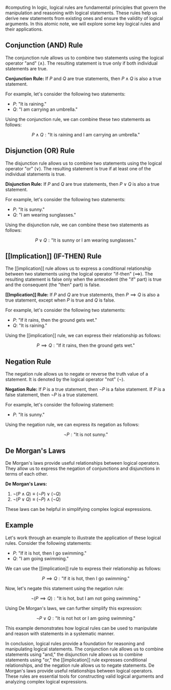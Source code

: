 #computing 
In logic, logical rules are fundamental principles that govern the manipulation and reasoning with logical statements. These rules help us derive new statements from existing ones and ensure the validity of logical arguments. In this atomic note, we will explore some key logical rules and their applications.

## Conjunction (AND) Rule

The conjunction rule allows us to combine two statements using the logical operator "and" ($\land$). The resulting statement is true only if both individual statements are true.

**Conjunction Rule:** If $P$ and $Q$ are true statements, then $P \land Q$ is also a true statement.

For example, let's consider the following two statements:

- $P$: "It is raining."
- $Q$: "I am carrying an umbrella."

Using the conjunction rule, we can combine these two statements as follows:

$$
P \land Q: \text{"It is raining and I am carrying an umbrella."}
$$

## Disjunction (OR) Rule

The disjunction rule allows us to combine two statements using the logical operator "or" ($\lor$). The resulting statement is true if at least one of the individual statements is true.

**Disjunction Rule:** If $P$ and $Q$ are true statements, then $P \lor Q$ is also a true statement.

For example, let's consider the following two statements:

- $P$: "It is sunny."
- $Q$: "I am wearing sunglasses."

Using the disjunction rule, we can combine these two statements as follows:

$$
P \lor Q: \text{"It is sunny or I am wearing sunglasses."}
$$

## [[Implication]] (IF-THEN) Rule

The [[implication]] rule allows us to express a conditional relationship between two statements using the logical operator "if-then" ($\implies$). The resulting statement is false only when the antecedent (the "if" part) is true and the consequent (the "then" part) is false.

**[[Implication]] Rule:** If $P$ and $Q$ are true statements, then $P \implies Q$ is also a true statement, except when $P$ is true and $Q$ is false.

For example, let's consider the following two statements:

- $P$: "If it rains, then the ground gets wet."
- $Q$: "It is raining."

Using the [[implication]] rule, we can express their relationship as follows:

$$
P \implies Q: \text{"If it rains, then the ground gets wet."}
$$

## Negation Rule

The negation rule allows us to negate or reverse the truth value of a statement. It is denoted by the logical operator "not" ($\lnot$).

**Negation Rule:** If $P$ is a true statement, then $\lnot P$ is a false statement. If $P$ is a false statement, then $\lnot P$ is a true statement.

For example, let's consider the following statement:

- $P$: "It is sunny."

Using the negation rule, we can express its negation as follows:

$$
\lnot P: \text{"It is not sunny."}
$$

## De Morgan's Laws

De Morgan's laws provide useful relationships between logical operators. They allow us to express the negation of conjunctions and disjunctions in terms of each other.

**De Morgan's Laws:**

1. $\lnot (P \land Q) \equiv (\lnot P) \lor (\lnot Q)$
2. $\lnot (P \lor Q) \equiv (\lnot P) \land (\lnot Q)$

These laws can be helpful in simplifying complex logical expressions.

## Example

Let's work through an example to illustrate the application of these logical rules. Consider the following statements:

- $P$: "If it is hot, then I go swimming."
- $Q$: "I am going swimming."

We can use the [[implication]] rule to express their relationship as follows:

$$
P \implies Q: \text{"If it is hot, then I go swimming."}
$$

Now, let's negate this statement using the negation rule:

$$
\lnot (P \implies Q): \text{"It is hot, but I am not going swimming."}
$$

Using De Morgan's laws, we can further simplify this expression:

$$
\lnot P \lor Q: \text{"It is not hot or I am going swimming."}
$$

This example demonstrates how logical rules can be used to manipulate and reason with statements in a systematic manner.

In conclusion, logical rules provide a foundation for reasoning and manipulating logical statements. The conjunction rule allows us to combine statements using "and," the disjunction rule allows us to combine statements using "or," the [[implication]] rule expresses conditional relationships, and the negation rule allows us to negate statements. De Morgan's laws provide useful relationships between logical operators. These rules are essential tools for constructing valid logical arguments and analyzing complex logical expressions.